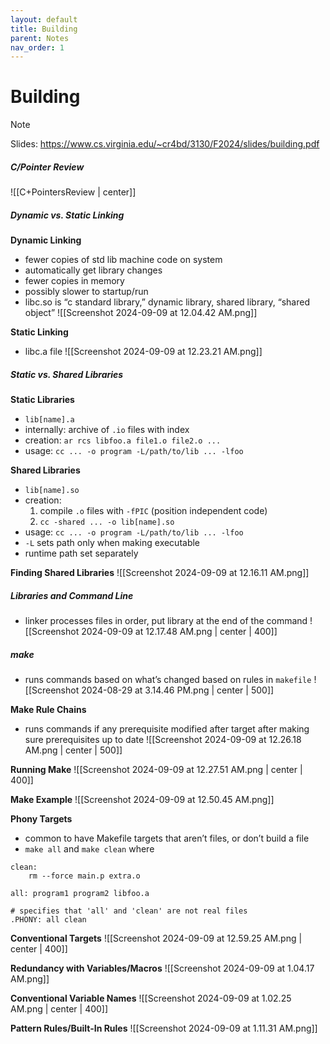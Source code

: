 ```yaml
---
layout: default
title: Building
parent: Notes
nav_order: 1
---
```

# Building
> [!note]
> Slides: https://www.cs.virginia.edu/~cr4bd/3130/F2024/slides/building.pdf
##### C/Pointer Review
![[C+PointersReview | center]]
##### Dynamic vs. Static Linking
**Dynamic Linking**
- fewer copies of std lib machine code on system
- automatically get library changes
- fewer copies in memory
- possibly slower to startup/run
- libc.so is “c standard library,” dynamic library, shared library, “shared object”
![[Screenshot 2024-09-09 at 12.04.42 AM.png]]

**Static Linking**
- libc.a file
![[Screenshot 2024-09-09 at 12.23.21 AM.png]]
##### Static vs. Shared Libraries
**Static Libraries**
- `lib[name].a`
- internally: archive of `.io` files with index
- creation: `ar rcs libfoo.a file1.o file2.o ...`
- usage: `cc ... -o program -L/path/to/lib ... -lfoo`

**Shared Libraries**
- `lib[name].so`
- creation:
	1. compile `.o` files with `-fPIC` (position independent code)
	2. `cc -shared ... -o lib[name].so`
- usage: `cc ... -o program -L/path/to/lib ... -lfoo` 
- `-L` sets path only when making executable
- runtime path set separately

**Finding Shared Libraries**
![[Screenshot 2024-09-09 at 12.16.11 AM.png]]
##### Libraries and Command Line
- linker processes files in order, put library at the end of the command
![[Screenshot 2024-09-09 at 12.17.48 AM.png | center | 400]]

##### make
- runs commands based on what’s changed based on rules in `makefile`
![[Screenshot 2024-08-29 at 3.14.46 PM.png | center | 500]]

**Make Rule Chains**
- runs commands if any prerequisite modified after target after making sure prerequisites up to date
![[Screenshot 2024-09-09 at 12.26.18 AM.png | center | 500]]

**Running Make**
![[Screenshot 2024-09-09 at 12.27.51 AM.png | center | 400]]

**Make Example**
![[Screenshot 2024-09-09 at 12.50.45 AM.png]]

**Phony Targets**
- common to have Makefile targets that aren’t files, or don’t build a file
- `make all` and  `make clean` where
```shell
clean:
	rm --force main.p extra.o

all: program1 program2 libfoo.a

# specifies that 'all' and 'clean' are not real files
.PHONY: all clean
```

**Conventional Targets**
![[Screenshot 2024-09-09 at 12.59.25 AM.png | center | 400]]

**Redundancy with Variables/Macros**
![[Screenshot 2024-09-09 at 1.04.17 AM.png]]

**Conventional Variable Names**
![[Screenshot 2024-09-09 at 1.02.25 AM.png | center | 400]]

**Pattern Rules/Built-In Rules**
![[Screenshot 2024-09-09 at 1.11.31 AM.png]]

